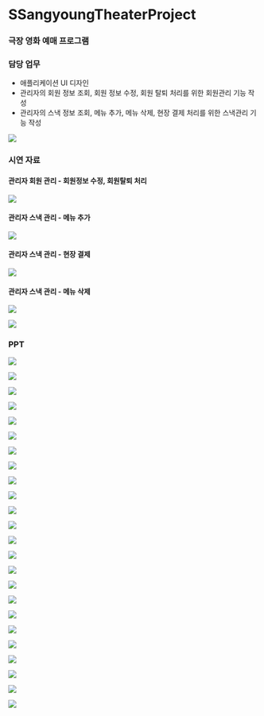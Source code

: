 # SSangyoungTheaterProject
### 극장 영화 예매 프로그램

### 담당 업무
- 애플리케이션 UI 디자인
- 관리자의 회원 정보 조회, 회원 정보 수정, 회원 탈퇴 처리를 위한 회원관리 기능 작성
- 관리자의 스낵 정보 조회, 메뉴 추가, 메뉴 삭제, 현장 결제 처리를 위한 스낵관리 기능 작성

![](https://github.com/rlawjddbs/SSangyoungTheaterProject/blob/master/readme_resource/common/slicer.png)


### 시연 자료

#### 관리자 회원 관리 - 회원정보 수정, 회원탈퇴 처리
![](https://github.com/rlawjddbs/SSangyoungTheaterProject/blob/master/readme_resource/admin_member_manager1.gif)


#### 관리자 스낵 관리 - 메뉴 추가
![](https://github.com/rlawjddbs/SSangyoungTheaterProject/blob/master/readme_resource/admin_snack_manager1.gif)

#### 관리자 스낵 관리 - 현장 결제
![](https://github.com/rlawjddbs/SSangyoungTheaterProject/blob/master/readme_resource/admin_snack_manager2.gif)

#### 관리자 스낵 관리 - 메뉴 삭제
![](https://github.com/rlawjddbs/SSangyoungTheaterProject/blob/master/readme_resource/admin_snack_manager3.gif)

![](https://github.com/rlawjddbs/SSangyoungTheaterProject/blob/master/readme_resource/common/slicer.png)

### PPT
![](https://github.com/rlawjddbs/SSangyoungTheaterProject/blob/master/readme_resource/ppt/1.jpg)

![](https://github.com/rlawjddbs/SSangyoungTheaterProject/blob/master/readme_resource/ppt/3.jpg)

![](https://github.com/rlawjddbs/SSangyoungTheaterProject/blob/master/readme_resource/ppt/20.jpg)

![](https://github.com/rlawjddbs/SSangyoungTheaterProject/blob/master/readme_resource/ppt/21.jpg)

![](https://github.com/rlawjddbs/SSangyoungTheaterProject/blob/master/readme_resource/ppt/22.jpg)

![](https://github.com/rlawjddbs/SSangyoungTheaterProject/blob/master/readme_resource/ppt/23.jpg)

![](https://github.com/rlawjddbs/SSangyoungTheaterProject/blob/master/readme_resource/ppt/24.jpg)

![](https://github.com/rlawjddbs/SSangyoungTheaterProject/blob/master/readme_resource/ppt/43.jpg)

![](https://github.com/rlawjddbs/SSangyoungTheaterProject/blob/master/readme_resource/ppt/44.jpg)

![](https://github.com/rlawjddbs/SSangyoungTheaterProject/blob/master/readme_resource/ppt/45.jpg)

![](https://github.com/rlawjddbs/SSangyoungTheaterProject/blob/master/readme_resource/ppt/46.jpg)

![](https://github.com/rlawjddbs/SSangyoungTheaterProject/blob/master/readme_resource/ppt/47.jpg)

![](https://github.com/rlawjddbs/SSangyoungTheaterProject/blob/master/readme_resource/ppt/48.jpg)

![](https://github.com/rlawjddbs/SSangyoungTheaterProject/blob/master/readme_resource/ppt/49.jpg)

![](https://github.com/rlawjddbs/SSangyoungTheaterProject/blob/master/readme_resource/ppt/50.jpg)

![](https://github.com/rlawjddbs/SSangyoungTheaterProject/blob/master/readme_resource/ppt/51.jpg)

![](https://github.com/rlawjddbs/SSangyoungTheaterProject/blob/master/readme_resource/ppt/52.jpg)

![](https://github.com/rlawjddbs/SSangyoungTheaterProject/blob/master/readme_resource/ppt/53.jpg)

![](https://github.com/rlawjddbs/SSangyoungTheaterProject/blob/master/readme_resource/ppt/54.jpg)

![](https://github.com/rlawjddbs/SSangyoungTheaterProject/blob/master/readme_resource/ppt/55.jpg)

![](https://github.com/rlawjddbs/SSangyoungTheaterProject/blob/master/readme_resource/ppt/56.jpg)

![](https://github.com/rlawjddbs/SSangyoungTheaterProject/blob/master/readme_resource/ppt/57.jpg)

![](https://github.com/rlawjddbs/SSangyoungTheaterProject/blob/master/readme_resource/ppt/58.jpg)

![](https://github.com/rlawjddbs/SSangyoungTheaterProject/blob/master/readme_resource/ppt/59.jpg)




